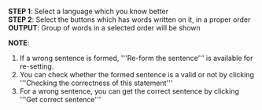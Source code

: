 **STEP 1**: Select a language which you know better<br/>
**STEP 2**: Select the buttons which has words written on it, in a proper order<br/>
**OUTPUT**: Group of words in a selected order will be shown


**NOTE**:

1. If a wrong sentence is formed, '''Re-form the sentence''' is available for re-setting.
2. You can check whether the formed sentence is a valid or not by clicking '''Checking the correctness of this statement'''
3. For a wrong sentence, you can get the correct sentence by clicking '''Get correct sentence'''